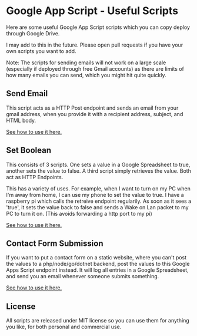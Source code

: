 # Google App Script - Useful Scripts
Here are some useful Google App Script scripts which you can copy deploy through Google Drive.

I may add to this in the future. Please open pull requests if you have your own scripts you want to add.

Note: The scripts for sending emails will not work on a large scale (especially if deployed through free Gmail accounts) as there are limits of how many emails you can send, which you might hit quite quickly.

## Send Email

This script acts as a HTTP Post endpoint and sends an email from your gmail address, when you provide it with a recipient address, subject, and HTML body.

[See how to use it here.]()

## Set Boolean

This consists of 3 scripts. One sets a value in a Google Spreadsheet to true, another sets the value to false. A third script simply retrieves the value. Both act as HTTP Endpoints.

This has a variety of uses. For example, when I want to turn on my PC when I'm away from home, I can use my phone to set the value to true. I have a raspberry pi which calls the retreive endpoint regularily. As soon as it sees a 'true', it sets the value back to false and sends a Wake on Lan packet to my PC to turn it on. (This avoids forwarding a http port to my pi)

[See how to use it here.]()

## Contact Form Submission

If you want to put a contact form on a static website, where you can't post the values to a php/node/go/dotnet backend, post the values to this Google Apps Script endpoint instead. It will log all entries in a Google Spreadsheet, and send you an email whenever someone submits something.

[See how to use it here.]()

## License

All scripts are released under MIT license so you can use them for anything you like, for both personal and commercial use.